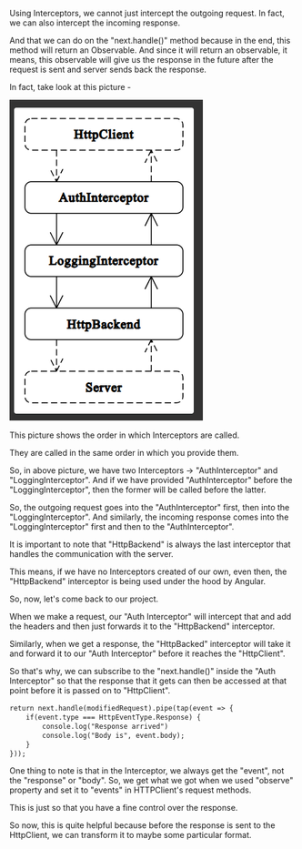 Using Interceptors, we cannot just intercept the outgoing request. In fact, we can also intercept the incoming response.

And that we can do on the "next.handle()" method because in the end, this method will return an Observable. And since it will return an observable, it means, this observable will give us the response in the future after the request is sent and server sends back the response.

In fact, take look at this picture - 

![Alt text](image-1.png)

This picture shows the order in which Interceptors are called. 

They are called in the same order in which you provide them.

So, in above picture, we have two Interceptors -> "AuthInterceptor" and "LoggingInterceptor". And if we have provided "AuthInterceptor" before the "LoggingInterceptor", then the former will be called before the latter.

So, the outgoing request goes into the "AuthInterceptor" first, then into the "LoggingInterceptor". And similarly, the incoming response comes into the "LoggingInterceptor" first and then to the "AuthInterceptor".

It is important to note that "HttpBackend" is always the last interceptor that handles the communication with the server.

This means, if we have no Interceptors created of our own, even then, the "HttpBackend" interceptor is being used under the hood by Angular.

So, now, let's come back to our project.

When we make a request, our "Auth Interceptor" will intercept that and add the headers and then just forwards it to the "HttpBackend" interceptor.

Similarly, when we get a response, the "HttpBacked" interceptor will take it and forward it to our "Auth Interceptor" before it reaches the "HttpClient".

So that's why, we can subscribe to the "next.handle()" inside the "Auth Interceptor" so that the response that it gets can then be accessed at that point before it is passed on to "HttpClient".

    return next.handle(modifiedRequest).pipe(tap(event => {
        if(event.type === HttpEventType.Response) {
            console.log("Response arrived")
            console.log("Body is", event.body);
        }
    }));


One thing to note is that in the Interceptor, we always get the "event", not the "response" or "body". So, we get what we got when we used "observe" property and set it to "events" in HTTPClient's 
request methods.

This is just so that you have a fine control over the response.

So now, this is quite helpful because before the response is sent to the HttpClient, we can transform it to maybe some particular format.